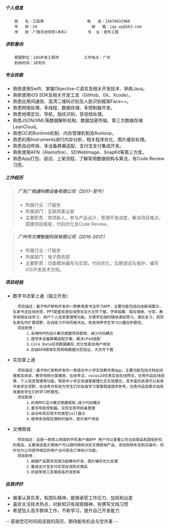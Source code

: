 ##### 个人信息
		姓	名：江启雨			        电	话：15676832968
		年	龄：24						邮	箱：jqy_wy@163.com
		学	校：广西河池学院(本科)		 专	业：软件工程
            
##### 求职意向
		期望职位：iOS开发工程师 			工作地点：广州
        到岗时间：10天内				
        
##### 专业技能
	
-    熟练使用Swift、掌握Objective-C语言及相关开发技术、熟练Java。
-    熟练使用iOS SDK及相关开发工具（GitHub、Git、Xcode）。
-    熟悉应用间通信、高清二维码识别及人脸识别框架Face++。
-    熟悉网络处理、多线程、数据存储、多控制器开发。
-    熟悉地理定位、导航，指纹识别，音视频处理。
-    熟悉JSON/XML等数据解析机制、数据加密传输、第三方数据存储LeanCloud。
-    熟悉OC的Runtime机制、内存管理机制及Runloop。
-    熟悉利用Instruments进行内存分析、相关程序优化、图片缓存处理。
-    熟悉自动布局、多设备屏幕适配、支付宝支付集成开发。
-    熟练使用AFN（Alamofire）、SDWebImage、SnapKit等第三方库。
-    熟悉App打包、调试、上架流程，了解常用数据结构与算法，有Code Review习惯。

##### 工作经历

> ##### 广东广视通科教设备有限公司（2017-至今）
> - 所属行业：IT服务
> - 所属部门：互联网事业部
> - 主要职责：带领新人，参与产品设计，管理开发进度，解决项目难点，搭建项目框架，代码优化及Code Review。
    
> ##### 广州市文搏智能科技有限公司（2016-2017）
> - 所属行业：IT服务
> - 所属部门：电子商务部
> - 主要职责：功能模块编写与实现，代码优化，后期调试与维护，编写iOS开发技术文档。

##### 项目经验

- 数字书法掌上通（独立开发）

		项目描述：基于MVP架构开发的一款教育类书法学习APP，主要功能包括动态新闻展示，名家书法在线欣赏，PPT配套资源在线预览及大文件下载，字体临摹、保存相册、分享，教学视频在线学习，用户个人信息管理等功能。方便学生随时随地课前预习，课后复习，观赏名家名作扩展视野，在线练习不同风格书法。有效培养学生学习兴趣及积极性。
    	项目职责：
            1.采用MVP的设计模式搭建项目框架，减少代码耦合
            2.提供多设备屏幕适配方案，解决iPad适配
            3.Core Data实现数据缓存,优化性能及用户体验
            4.封装AFN框架实现网络数据分层验证，大文件下载
- 实验掌上通

		项目描述：基于MVC架构开发的一款适合中小学实验教学类App，主要功能包括文档在线搜索及阅读，教学视频分类播放，在线考试，cocos2d仿真实验在线预览，优秀作品在线投票，个人信息管理等功能。帮助中小学生快速掌握理化生实验理论，其丰富的资源可以有效开拓学生视野，在线考评系统为学生们对自身学习掌握程度提供参考，优秀作品投票评选有效激发学生们的学习积极性。
		项目职责：
            1.利用MVC设计模式搭建框架,减少代码耦合
            2.重写导航控制器，实现全局导航条管理
            3.自动布局实现不同类型Cell展示
            4.使用多线程处理耗时操作，提升用户体验
- 文博商城

        项目描述：这是一款网上商城的手机客户端APP 用户可以查看公司当前商品和超低折扣的商品，主要用途是方便用户可以随时随地浏览文搏商城产品、添加购物车及购买操作，同时也为公司提供相应的用户访问率及订单统计功能。
        项目职责：
            1.根据产品需求完成功能模块开发，图片缓存优化处理
            2.集成支付宝支付实现在线购买商品
            3.封装常用工具类提高开发效率
        
##### 自我评价

- 做事认真负责，有团队精神，能够承受工作压力、加班和出差
- 喜欢关注技术热点，对新知识有探索精神，有撰写文档习惯
- 希望加入高手群体工作，不断学习，提升自己开发能力

-- 感谢您花时间阅读我的简历，期待能有机会与您共事 --
